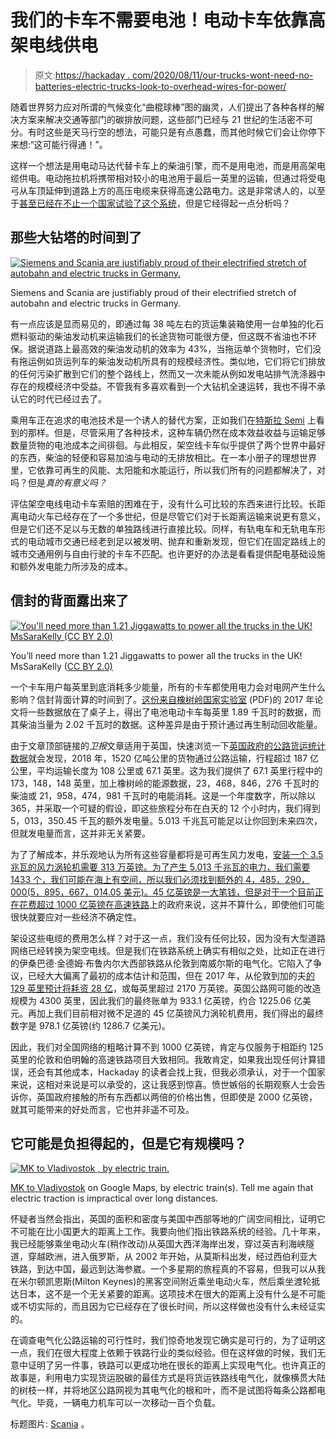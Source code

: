 # 我们的卡车不需要电池！电动卡车依靠高架电线供电

> 原文:[https://hackaday . com/2020/08/11/our-trucks-wont-need-no-batteries-electric-trucks-look-to-overhead-wires-for-power/](https://hackaday.com/2020/08/11/our-trucks-wont-need-no-batteries-electric-trucks-look-to-overhead-wires-for-power/)

随着世界努力应对所谓的气候变化“曲棍球棒”图的幽灵，人们提出了各种各样的解决方案来解决交通等部门的碳排放问题，这些部门已经与 21 世纪的生活密不可分。有时这些是天马行空的想法，可能只是有点愚蠢，而其他时候它们会让你停下来想:“这可能行得通！”。

这样一个想法是用电动马达代替卡车上的柴油引擎，而不是用电池，而是用高架电缆供电。电动拖拉机将携带相对较小的电池用于最后一英里的运输，但通过将受电弓从车顶延伸到道路上方的高压电缆来获得高速公路电力。这是非常诱人的，以至于[甚至已经在不止一个国家试验了这个系统](https://press.siemens.com/global/en/feature/ehighway-solutions-electrified-road-freight-transport)，但是它经得起一点分析吗？

## 那些大钻塔的时间到了

[![Siemens and Scania are justifiably proud of their electrified stretch of autobahn and electric trucks in Germany.](../Images/c04f2f33f20a6b174e5239dd7c38771c.png)](https://hackaday.com/wp-content/uploads/2020/07/siemens-scania-truck.jpg)

Siemens and Scania are justifiably proud of their electrified stretch of autobahn and electric trucks in Germany.

有一点应该是显而易见的，即通过每 38 吨左右的货运集装箱使用一台单独的化石燃料驱动的柴油发动机来运输我们的长途货物可能很方便，但这既不省油也不环保。据说道路上最高效的柴油发动机的效率为 43%，当拖运单个货物时，它们没有拖运例如货运列车的柴油发动机所具有的规模经济性。类似地，它们将它们排放的任何污染扩散到它们的整个路线上，然而又一次未能从例如发电站排气洗涤器中存在的规模经济中受益。不管我有多喜欢看到一个大钻机全速运转，我也不得不承认它的时代已经过去了。

乘用车正在追求的电池技术是一个诱人的替代方案，正如我们在[特斯拉 Semi](https://www.tesla.com/semi) 上看到的那样。但是，尽管采用了各种技术，这种车辆仍然在成本效益收益与运输足够数量货物的电池成本之间徘徊。与此相反，架空线卡车似乎提供了两个世界中最好的东西，柴油的轻便和容易加油与电动的无排放相比。在一本小册子的理想世界里，它依靠可再生的风能、太阳能和水能运行，所以我们所有的问题都解决了，对吗？但是*真的有意义吗？*

评估架空电线电动卡车索赔的困难在于，没有什么可比较的东西来进行比较。长距离电动火车已经存在了一个多世纪，但是尽管它们对于长距离运输来说更有意义，但是它们还不足以与无数的单独路线进行直接比较。同样，有轨电车和无轨电车形式的电动城市交通已经老到足以被发明、抛弃和重新发现，但它们在固定路线上的城市交通用例与自由行驶的卡车不匹配。也许更好的办法是看看提供配电基础设施和额外发电能力所涉及的成本。

## 信封的背面露出来了

[![You'll need more than 1.21 Jiggawatts to power all the trucks in the UK! MsSaraKelly (CC BY 2.0) ](../Images/818f8a24d3a994471857e819714aae7c.png)](https://hackaday.com/wp-content/uploads/2020/07/Graffiti_in_Shoreditch_London_-_Back_to_the_Future_by_Graffiti_Life_9422243113.jpg)

You’ll need more than 1.21 Jiggawatts to power all the trucks in the UK! MsSaraKelly ([CC BY 2.0)](https://commons.wikimedia.org/wiki/File:Graffiti_in_Shoreditch,_London_-_Back_to_the_Future_by_Graffiti_Life_(9422243113).jpg)

一个卡车用户每英里到底消耗多少能量，所有的卡车都使用电力会对电网产生什么影响？信封背面计算的时间到了。[这份来自橡树岭国家实验室](https://www.osti.gov/servlets/purl/1342660) (PDF)的 2017 年论文将一些数据放在了桌子上，得出了电池电动卡车每英里 1.89 千瓦时的数据，而其柴油当量为 2.02 千瓦时的数据。这种差异是由于预计通过再生制动回收能量。

由于文章顶部链接的*卫报*文章适用于英国，快速浏览一下[英国政府的公路货运统计数据](https://www.gov.uk/government/statistics/road-freight-statistics-2018)就会发现，2018 年，1520 亿吨公里的货物通过公路运输，行程超过 187 亿公里，平均运输长度为 108 公里或 67.1 英里。这为我们提供了 67.1 英里行程中的 173，148，148 英里，加上橡树岭的能源数据，23，468，846，276 千瓦时的柴油或 21，958，474，981 千瓦时的电能消耗。这是一个年度数字，所以除以 365，并采取一个可疑的假设，即这些旅程分布在白天的 12 个小时内，我们得到 5，013，350.45 千瓦的额外发电量。5.013 千兆瓦可能足以让你回到未来四次，但就发电量而言，这并非无关紧要。

为了了解成本，并乐观地认为所有这些容量都将是可再生风力发电，[安装一个 3.5 兆瓦的风力涡轮机需要 313 万英镑。为了产生 5.013 千兆瓦的电力，我们需要 1433 个，我们可能在海上有空间，所以我们必须找到额外的 4，485，290，000(5，895，667，014.05 美元)。45 亿英镑是一大笔钱，但是对于一个目前正在花费超过 1000 亿英镑在](https://www.renewablesfirst.co.uk/windpower/windpower-learning-centre/how-much-does-a-wind-turbine-cost/)[高速铁路](https://en.wikipedia.org/wiki/High_Speed_2)上的政府来说，这并不算什么，即使他们可能很快就要应对一些经济不确定性。

架设这些电缆的费用怎么样？对于这一点，我们没有任何比较，因为没有大型道路网络已经转换为架空电线。但是我们在铁路系统上确实有相似之处，比如正在进行的伊桑巴德·金德姆·布鲁内尔大西部铁路从伦敦到南威尔斯的电气化。它陷入了争议，已经大大偏离了最初的成本估计和范围，但在 2017 年，从伦敦到加的夫[的 129 英里预计将耗资 28 亿](https://www.parliament.uk/business/committees/committees-a-z/commons-select/public-accounts-committee/news-parliament-2015/great-western-railway-report-published-16-17/)，或每英里超过 2170 万英镑。英国公路网可能的改造规模为 4300 英里，因此我们的最终账单为 933.1 亿英镑，约合 1225.06 亿美元。再加上我们目前相对微不足道的 45 亿英镑风力涡轮机费用，我们得出的最终数字是 978.1 亿英镑(约 1286.7 亿美元)。

因此，我们对全国网络的粗略计算不到 1000 亿英镑，肯定与仅服务于相距约 125 英里的伦敦和伯明翰的高速铁路项目大致相同。我敢肯定，如果我出现任何计算错误，还会有其他成本，Hackaday 的读者会找上我，但我必须承认，对于一个国家来说，这相对来说是可以承受的，这让我感到惊喜。愤世嫉俗的长期观察人士会告诉你，英国政府接触的所有东西都以两倍的价格出售，但即使是 2000 亿英镑，就其可能带来的好处而言，它也并非遥不可及。

## 它可能是负担得起的，但是它有规模吗？

[![MK to Vladivostok , by electric train.](../Images/dfde1842c8f606a976c19183d9dc946b.png)](https://hackaday.com/wp-content/uploads/2020/07/electric-road-mk-to-vladivostok.jpg)

[MK to Vladivostok](https://www.google.co.uk/maps/dir/Milton+Keynes/Vladivostok,+Primorsky+Krai,+Russia/) on Google Maps, by electric train(s). Tell me again that electric traction is impractical over long distances.

怀疑者当然会指出，英国的面积和密度与美国中西部等地的广阔空间相比，证明它不可能在比小国更大的距离上工作。我要向他们指出铁路系统的经验。几十年来，我已经能够乘坐电动火车(稍作改动)从英国大西洋海岸出发，穿过英吉利海峡隧道，穿越欧洲，进入俄罗斯，从 2002 年开始，从莫斯科出发，经过西伯利亚大铁路，到达中国，最远到达海参崴。一个多星期的旅程真的不容易，但我可以从我在米尔顿凯恩斯(Milton Keynes)的黑客空间附近乘坐电动火车，然后乘坐渡轮抵达日本，这不是一个无关紧要的距离。这项技术在很大的距离上没有什么是不可能或不切实际的，而且因为它已经存在了很长时间，所以这样做也没有什么未经证实的。

在调查电气化公路运输的可行性时，我们惊奇地发现它确实是可行的，为了证明这一点，我们在很大程度上依赖于铁路行业的类似经验。但在这样做的时候，我们无意中证明了另一件事，铁路可以更成功地在很长的距离上实现电气化。也许真正的故事是，利用电力实现货运脱碳的最佳方式是将货运铁路线电气化，就像横贯大陆的树枝一样，并将地区公路网视为其电气化的根和叶，而不是试图将每条公路都电气化。毕竟，一辆电力机车可以一次移动一百个负载。

标题图片: [Scania](https://www.scania.com/group/en/home/newsroom/news/2018/why-electrification-is-here-to-stay.html) 。
